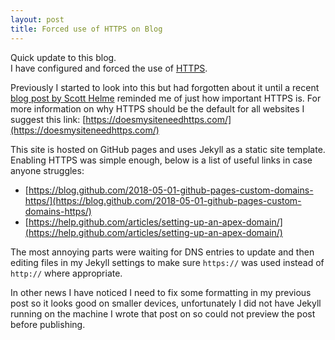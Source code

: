 ```yaml
---
layout: post
title: Forced use of HTTPS on Blog
---
```


Quick update to this blog.  
I have configured and forced the use of [HTTPS](https://en.wikipedia.org/wiki/HTTPS).

Previously I started to look into this but had forgotten about it until a recent 
[blog post by Scott Helme](https://scotthelme.co.uk/https-anti-vaxxers/) reminded
me of just how important HTTPS is. For more information on why HTTPS should be
the default for all websites I suggest this link: 
[https://doesmysiteneedhttps.com/](https://doesmysiteneedhttps.com/)

This site is hosted on GitHub pages and uses Jekyll as a static site template.
Enabling HTTPS was simple enough, below is a list of useful links in case anyone 
struggles:

* [https://blog.github.com/2018-05-01-github-pages-custom-domains-https/](https://blog.github.com/2018-05-01-github-pages-custom-domains-https/)
* [https://help.github.com/articles/setting-up-an-apex-domain/](https://help.github.com/articles/setting-up-an-apex-domain/)

The most annoying parts were waiting for DNS entries to update and then editing 
files in my Jekyll settings to make sure `https://` was used instead of `http://`
where appropriate.

In other news I have noticed I need to fix some formatting in my previous post
so it looks good on smaller devices, unfortunately I did not have Jekyll running
on the machine I wrote that post on so could not preview the post before publishing.
